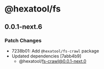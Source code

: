 # @hexatool/fs

## 0.0.1-next.6

### Patch Changes

- 7238b01: Add `@hexatool/fs-crawl` package
- Updated dependencies [7abb4b9]
  - @hexatool/fs-crawl@0.0.1-next.0
